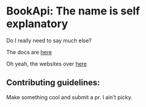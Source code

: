 # BookApi: The name is self explanatory

Do I really need to say much else?

The docs are [here](https://bookapi.rtfd.io/)

Oh yeah, the websites over [here](http://bookapi.tech/)

## Contributing guidelines:

Make something cool and submit a pr. I ain't picky.


